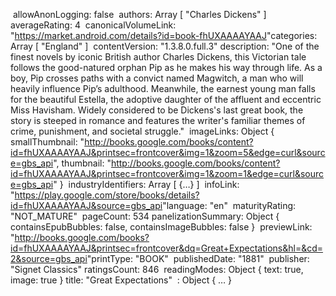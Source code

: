 ​
allowAnonLogging: false
​
authors: Array [ "Charles Dickens" ]
​
averageRating: 4
​
canonicalVolumeLink: "https://market.android.com/details?id=book-fhUXAAAAYAAJ"
​
categories: Array [ "England" ]
​
contentVersion: "1.3.8.0.full.3"
​
description: "One of the finest novels by iconic British author Charles Dickens, this Victorian tale follows the good-natured orphan Pip as he makes his way through life. As a boy, Pip crosses paths with a convict named Magwitch, a man who will heavily influence Pip’s adulthood. Meanwhile, the earnest young man falls for the beautiful Estella, the adoptive daughter of the affluent and eccentric Miss Havisham. Widely considered to be Dickens's last great book, the story is steeped in romance and features the writer's familiar themes of crime, punishment, and societal struggle."
​
imageLinks: Object { smallThumbnail: "http://books.google.com/books/content?id=fhUXAAAAYAAJ&printsec=frontcover&img=1&zoom=5&edge=curl&source=gbs_api", thumbnail: "http://books.google.com/books/content?id=fhUXAAAAYAAJ&printsec=frontcover&img=1&zoom=1&edge=curl&source=gbs_api" }
​
industryIdentifiers: Array [ {…} ]
​
infoLink: "https://play.google.com/store/books/details?id=fhUXAAAAYAAJ&source=gbs_api"
​
language: "en"
​
maturityRating: "NOT_MATURE"
​
pageCount: 534
​
panelizationSummary: Object { containsEpubBubbles: false, containsImageBubbles: false }
​
previewLink: "http://books.google.com/books?id=fhUXAAAAYAAJ&printsec=frontcover&dq=Great+Expectations&hl=&cd=2&source=gbs_api"
​
printType: "BOOK"
​
publishedDate: "1881"
​
publisher: "Signet Classics"
​
ratingsCount: 846
​
readingModes: Object { text: true, image: true }
​
title: "Great Expectations"
​
<prototype>: Object { … }
